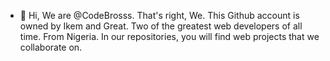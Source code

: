 - 👋 Hi, We are @CodeBrosss. That's right, We. 
This Github account is owned by Ikem and Great. 
Two of the greatest web developers of all time.
From Nigeria. 
In our repositories, you will find web projects that we collaborate on.

<!---
CodeBrosss/CodeBrosss is a ✨ special ✨ repository because its `README.md` (this file) appears on your GitHub profile.
You can click the Preview link to take a look at your changes.
--->
